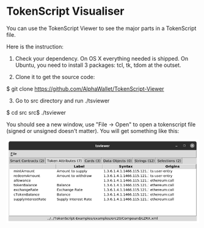 
# TokenScript Visualiser

You can use the TokenScript Viewer to see the major parts in a TokenScript file.

Here is the instruction:

1. Check your dependency. On OS X everything needed is shipped. On Ubuntu, you need to install 3 packages: tcl, tk, tdom at the outset.

2. Clone it to get the source code:

$ git clone https://github.com/AlphaWallet/TokenScript-Viewer

3. Go to src directory and run ./tsviewer

$ cd src
src$ ./tsviewer

You should see a new window, use "File -> Open" to open a tokenscript file (signed or unsigned doesn't matter). You will get something like this:

![Screenshot](snapshot.png)

